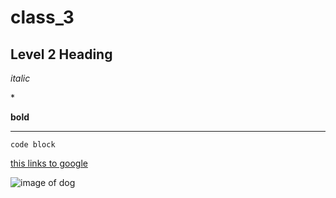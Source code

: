 # class_3

## Level 2 Heading

*italic*

\*

**bold**

---

``code block``

[this links to google](https://www.google.com)

![image of dog](https://i.natgeofe.com/n/4f5aaece-3300-41a4-b2a8-ed2708a0a27c/domestic-dog_thumb_square.jpg?w=272&h=272)
